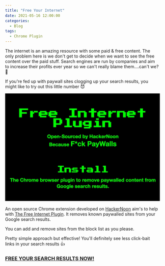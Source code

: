 ```yaml
---
title: "Free Your Internet"
date: 2021-05-16 12:00:00
categories:
  - Blog
tags:
  - Chrome Plugin
---
```


The internet is an amazing resource with some paid & free content. The only problem here is we don't get to decide when we want to see the free content over the paid stuff. Search engines are run by companies and aim to increase their profits ever year so we can't really blame them....can't we? :triumph:

If you're fed up with paywall sites clogging up your search results, you might like to try out this little number :smiling_imp:

![](/assets/images/free-the-internet/free-internet-plugin.jpg)

An open source Chrome extension developed on [HackerNoon](https://hackernoon.com/) aim's to help with [The Free Internet Plugin](https://chrome.google.com/webstore/detail/the-free-internet-plugin/lodclhfimkjdjmmjgeioendfjpgoghoo). It removes known paywalled sites from your Google search results.

You can add and remove sites from the block list as you please.

Pretty simple approach but effective! You'll definitely see less click-bait links in your search results :+1:

### [FREE YOUR SEARCH RESULTS NOW!](https://chrome.google.com/webstore/detail/the-free-internet-plugin/lodclhfimkjdjmmjgeioendfjpgoghoo)